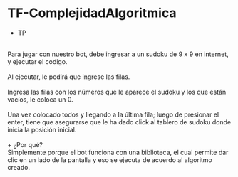 # TF-ComplejidadAlgoritmica
+ TP
<br>
Para jugar con nuestro bot, debe ingresar a un sudoku de 9 x 9 en internet, y ejecutar el codigo.
<br>
<br>
Al ejecutar, le pedirá que ingrese las filas.
<br>
<br>
Ingresa las filas con los números que le aparece el sudoku y los que están vacíos, le coloca un 0.
<br>
<br>
Una vez colocado todos y llegando a la última fila; luego de presionar el enter, tiene que asegurarse que le ha dado click al tablero de sudoku donde inicia la posición inicial.
<br>
<br>
+ ¿Por qué?
  <br>
  Simplemente porque el bot funciona con una biblioteca, el cual permite dar clic en un lado de la pantalla y eso se ejecuta de acuerdo al algoritmo creado.
